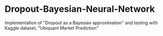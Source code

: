 # Dropout-Bayesian-Neural-Network
Implementation of "Dropout as a Bayesian approximation" and testing with Kaggle dataset, "Ubiquant Market Prediction"

